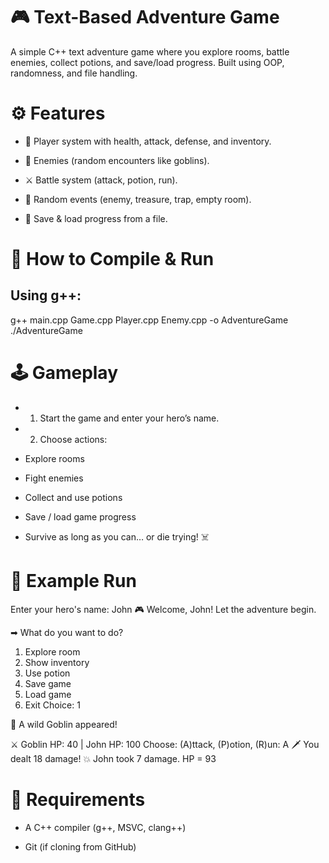 # 🎮 Text-Based Adventure Game

A simple C++ text adventure game where you explore rooms, battle enemies, collect potions, and save/load progress.
Built using OOP, randomness, and file handling.


# ⚙️ Features

- 🧑 Player system with health, attack, defense, and inventory.

- 👹 Enemies (random encounters like goblins).

- ⚔️ Battle system (attack, potion, run).

- 🎲 Random events (enemy, treasure, trap, empty room).

- 💾 Save & load progress from a file.

# 🚀 How to Compile & Run

## Using g++:

g++ main.cpp Game.cpp Player.cpp Enemy.cpp -o AdventureGame
./AdventureGame

# 🕹️ Gameplay

- 1. Start the game and enter your hero’s name.

- 2. Choose actions:

- Explore rooms

- Fight enemies

- Collect and use potions

- Save / load game progress

- Survive as long as you can… or die trying! ☠️

# 📸 Example Run
Enter your hero's name: John
🎮 Welcome, John! Let the adventure begin.

➡ What do you want to do?
1. Explore room
2. Show inventory
3. Use potion
4. Save game
5. Load game
6. Exit
Choice: 1

👹 A wild Goblin appeared!

⚔ Goblin HP: 40 | John HP: 100
Choose: (A)ttack, (P)otion, (R)un: A
🗡 You dealt 18 damage!
💥 John took 7 damage. HP = 93

# 🔧 Requirements
- A C++ compiler (g++, MSVC, clang++)

- Git (if cloning from GitHub)

